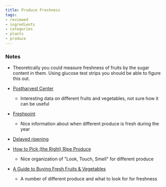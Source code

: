 ```yaml
---
title: Produce Freshness
tags:
- reviewed
- ingredients
- categories
- plants
- produce
---
```


### Notes
- Theoretically you could measure freshness of fruits by the sugar content in them. Using glucose test strips you should be able to figure this out.

- [Postharvest Center](https://postharvest.ucdavis.edu/Commodity_Resources/Fact_Sheets/index.cfm)
	- Interesting data on different fruits and vegetables, not sure how it can be useful
- [Freshpoint](https://www.freshpoint.com/produce-essentials/availability/?producegroupFilter=127)
	- Nice information about when different produce is fresh during the year
- [Delayed ripening](https://www.isaaa.org/resources/publications/pocketk/12/default.asp)
- [How to Pick (the Right) Ripe Produce](https://goop.com/wellness/health/how-to-pick-the-right-ripe-produce/)
	- Nice organization of "Look, Touch, Smell" for different produce
- [A Guide to Buying Fresh Fruits & Vegetables](https://www.wicstrong.com/wp-content/uploads/2015/05/Fruit-and-Vegetables-Ripeness.pdf)
	- A number of different produce and what to look for for freshness